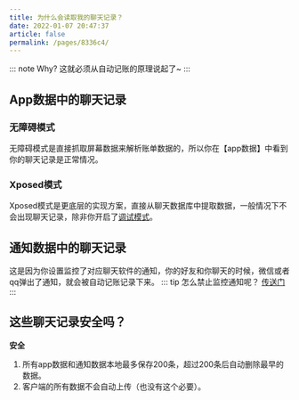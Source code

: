```yaml
---
title: 为什么会读取我的聊天记录？
date: 2022-01-07 20:47:37
article: false
permalink: /pages/8336c4/
---
```


::: note Why?
这就必须从自动记账的原理说起了~
:::
## App数据中的聊天记录
### 无障碍模式
无障碍模式是直接抓取屏幕数据来解析账单数据的，所以你在【app数据】中看到你的聊天记录是正常情况。

### Xposed模式

Xposed模式是更底层的实现方案，直接从聊天数据库中提取数据，一般情况下不会出现聊天记录，除非你开启了[调试模式](../05.进阶篇/04.调试模式.md)。

## 通知数据中的聊天记录
这是因为你设置监控了对应聊天软件的通知，你的好友和你聊天的时候，微信或者qq弹出了通知，就会被自动记账记录下来。
::: tip 怎么禁止监控通知呢？ <a href="/pages/91eea5/#第三步、激活模块">传送门</a>
:::

## 这些聊天记录安全吗？
**安全**
1. 所有app数据和通知数据本地最多保存200条，超过200条后自动删除最早的数据。
2. 客户端的所有数据不会自动上传（也没有这个必要）。


